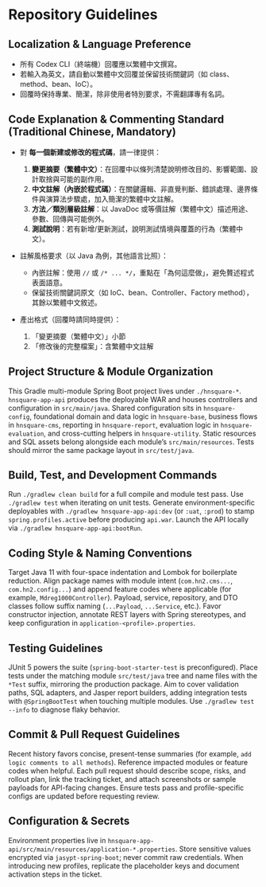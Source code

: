 # Repository Guidelines

## Localization & Language Preference

- 所有 Codex CLI（終端機）回覆應以繁體中文撰寫。
- 若輸入為英文，請自動以繁體中文回覆並保留技術關鍵詞（如 class、method、bean、IoC）。
- 回覆時保持專業、簡潔，除非使用者特別要求，不需翻譯專有名詞。

## Code Explanation & Commenting Standard (Traditional Chinese, Mandatory)

- 對 **每一個新建或修改的程式碼**，請一律提供：
    1) **變更摘要（繁體中文）**：在回覆中以條列清楚說明修改目的、影響範圍、設計取捨與可能的副作用。
    2) **中文註解（內嵌於程式碼）**：在關鍵邏輯、非直覺判斷、錯誤處理、邊界條件與演算法步驟處，加入簡潔的繁體中文註解。
    3) **方法／類別層級註解**：以 JavaDoc 或等價註解（繁體中文）描述用途、參數、回傳與可能例外。
    4) **測試說明**：若有新增/更新測試，說明測試情境與覆蓋的行為（繁體中文）。

- 註解風格要求（以 Java 為例，其他語言比照）：
    - 內嵌註解：使用 `//` 或 `/* ... */`，重點在「為何這麼做」，避免贅述程式表面語意。
    - 保留技術關鍵詞原文（如 IoC、bean、Controller、Factory method），其餘以繁體中文敘述。

- 產出格式（回覆時請同時提供）：
    1) 「變更摘要（繁體中文）」小節
    2) 「修改後的完整檔案」：含繁體中文註解

## Project Structure & Module Organization

This Gradle multi-module Spring Boot project lives under `./hnsquare-*`. `hnsquare-app-api` produces the deployable WAR
and houses controllers and configuration in `src/main/java`. Shared configuration sits in `hnsquare-config`,
foundational domain and data logic in `hnsquare-base`, business flows in `hnsquare-cms`, reporting in `hnsquare-report`,
evaluation logic in `hnsquare-evaluation`, and cross-cutting helpers in `hnsquare-utility`. Static resources and SQL
assets belong alongside each module’s `src/main/resources`. Tests should mirror the same package layout in
`src/test/java`.

## Build, Test, and Development Commands

Run `./gradlew clean build` for a full compile and module test pass. Use `./gradlew test` when iterating on unit tests.
Generate environment-specific deployables with `./gradlew hnsquare-app-api:dev` (or `:uat`, `:prod`) to stamp
`spring.profiles.active` before producing `api.war`. Launch the API locally via `./gradlew hnsquare-app-api:bootRun`.

## Coding Style & Naming Conventions

Target Java 11 with four-space indentation and Lombok for boilerplate reduction. Align package names with module
intent (`com.hn2.cms...`, `com.hn2.config...`) and append feature codes where applicable (for example,
`Mdreg1000Controller`). Payload, service, repository, and DTO classes follow suffix naming (`...Payload`, `...Service`,
etc.). Favor constructor injection, annotate REST layers with Spring stereotypes, and keep configuration in
`application-<profile>.properties`.

## Testing Guidelines

JUnit 5 powers the suite (`spring-boot-starter-test` is preconfigured). Place tests under the matching module
`src/test/java` tree and name files with the `*Test` suffix, mirroring the production package. Aim to cover validation
paths, SQL adapters, and Jasper report builders, adding integration tests with `@SpringBootTest` when touching multiple
modules. Use `./gradlew test --info` to diagnose flaky behavior.

## Commit & Pull Request Guidelines

Recent history favors concise, present-tense summaries (for example, `add logic comments to all methods`). Reference
impacted modules or feature codes when helpful. Each pull request should describe scope, risks, and rollout plan, link
the tracking ticket, and attach screenshots or sample payloads for API-facing changes. Ensure tests pass and
profile-specific configs are updated before requesting review.

## Configuration & Secrets

Environment properties live in `hnsquare-app-api/src/main/resources/application-*.properties`. Store sensitive values
encrypted via `jasypt-spring-boot`; never commit raw credentials. When introducing new profiles, replicate the
placeholder keys and document activation steps in the ticket.
